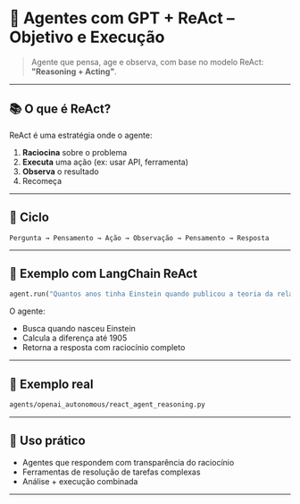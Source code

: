 # 🎯 Agentes com GPT + ReAct – Objetivo e Execução

> Agente que pensa, age e observa, com base no modelo ReAct: **"Reasoning + Acting"**.

---

## 📚 O que é ReAct?

ReAct é uma estratégia onde o agente:

1. **Raciocina** sobre o problema
2. **Executa** uma ação (ex: usar API, ferramenta)
3. **Observa** o resultado
4. Recomeça

---

## 🔁 Ciclo

```text
Pergunta → Pensamento → Ação → Observação → Pensamento → Resposta
```
---

## 🧪 Exemplo com LangChain ReAct
```python
agent.run("Quantos anos tinha Einstein quando publicou a teoria da relatividade?")
```
O agente:

- Busca quando nasceu Einstein
- Calcula a diferença até 1905
- Retorna a resposta com raciocínio completo

---

## 📁 Exemplo real
```txt
agents/openai_autonomous/react_agent_reasoning.py
```

---

## 📌 Uso prático

- Agentes que respondem com transparência do raciocínio
- Ferramentas de resolução de tarefas complexas
- Análise + execução combinada

---
